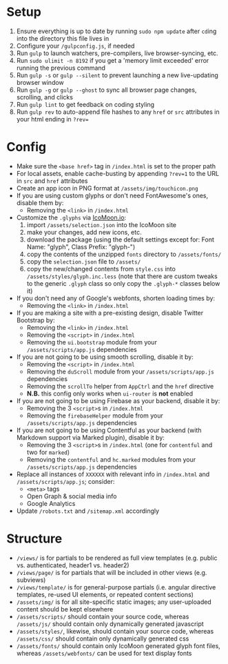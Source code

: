 # Setup

1. Ensure everything is up to date by running `sudo npm update` after `cd`ing into the directory this file lives in
2. Configure your `/gulpconfig.js`, if needed
3. Run `gulp` to launch watchers, pre-compilers, live browser-syncing, etc.
  1. Run `sudo ulimit -n 8192` if you get a 'memory limit exceeded' error running the previous command
  2. Run `gulp -s` or `gulp --silent` to prevent launching a new live-updating browser window
  3. Run `gulp -g` or `gulp --ghost` to sync all browser page changes, scrolling, and clicks
  4. Run `gulp lint` to get feedback on coding styling
  4. Run `gulp rev` to auto-append file hashes to any `href` or `src` attributes in your html ending in `?rev=`



# Config

* Make sure the `<base href>` tag in `/index.html` is set to the proper path
* For local assets, enable cache-busting by appending `?rev=1` to the URL in `src` and `href` attributes
* Create an app icon in PNG format at `/assets/img/touchicon.png`
* If you are using custom glyphs or don't need FontAwesome's ones, disable them by:
	* Removing the `<link>` in `/index.html`
* Customize the `.glyphs` via [IcoMoon.io](https://icomoon.io/app/):
    1. import `/assets/selection.json` into the IcoMoon site
    2. make your changes, add new icons, etc.
    3. download the package (using the default settings except for: Font Name: "glyph", Class Prefix: "glyph-")
    4. copy the contents of the unzipped `fonts` directory to `/assets/fonts/`
    5. copy the `selection.json` file to `/assets/`
    6. copy the new/changed contents from `style.css` into `/assets/styles/glyph.inc.less` (note that there are custom tweaks to the generic `.glyph` class so only copy the `.glyph-*` classes below it)
* If you don't need any of Google's webfonts, shorten loading times by:
	* Removing the `<link>` in `/index.html`
* If you are making a site with a pre-existing design, disable Twitter Bootstrap by:
	* Removing the `<link>` in `/index.html`
	* Removing the `<script>` in `/index.html`
	* Removing the `ui.bootstrap` module from your `/assets/scripts/app.js` dependencies
* If you are not going to be using smooth scrolling, disable it by:
	* Removing the `<script>` in `/index.html`
	* Removing the `duScroll` module from your `/assets/scripts/app.js` dependencies
	* Removing the `scrollTo` helper from `AppCtrl` and the `href` directive
	* **N.B.** this config only works when `ui-router` is **not** enabled
* If you are not going to be using Firebase as your backend, disable it by:
	* Removing the 3 `<script>`s in `/index.html`
	* Removing the `firebaseHelper` module from your `/assets/scripts/app.js` dependencies
* If you are not going to be using Contentful as your backend (with Markdown support via Marked plugin), disable it by:
	* Removing the 3 `<script>`s in `/index.html` (one for `contentful` and two for `marked`)
	* Removing the `contentful` and `hc.marked` modules from your `/assets/scripts/app.js` dependencies
* Replace all instances of `XXXXXX` with relevant info in `/index.html` and `/assets/scripts/app.js`; consider:
	* `<meta>` tags
	* Open Graph & social media info
	* Google Analytics
* Update `/robots.txt` and `/sitemap.xml` accordingly


# Structure

* `/views/` is for partials to be rendered as full view templates (e.g. public vs. authenticated, header1 vs. header2)
* `/views/page/` is for partials that will be included in other views (e.g. subviews)
* `/views/template/` is for general-purpose partials (i.e. angular directive templates, re-used UI elements, or repeated content sections)
* `/assets/img/` is for all site-specific static images; any user-uploaded content should be kept elsewhere
* `/assets/scripts/` should contain your source code, whereas `/assets/js/` should contain only dynamically generated javascript
* `/assets/styles/`, likewise, should contain your source code, whereas `/assets/css/` should contain only dynamically generated css
* `/assets/fonts/` should contain only IcoMoon generated glyph font files, whereas `/assets/webfonts/` can be used for text display fonts
